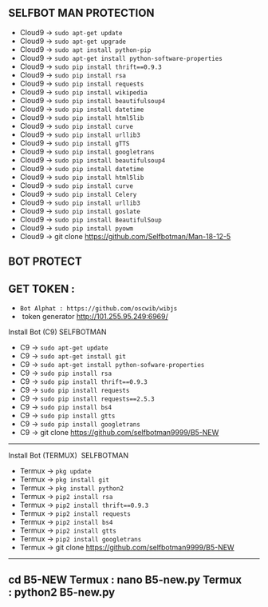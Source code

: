 SELFBOT  MAN  PROTECTION
-----------------------

- Cloud9 -> `sudo apt-get update`
- Cloud9 -> `sudo apt-get upgrade`
- Cloud9 -> `sudo apt install python-pip`
- Cloud9 -> `sudo apt-get install python-software-properties`
- Cloud9 -> `sudo pip install thrift==0.9.3`
- Cloud9 -> `sudo pip install rsa`
- Cloud9 -> `sudo pip install requests`
- Cloud9 -> `sudo pip install wikipedia`
- Cloud9 -> `sudo pip install beautifulsoup4`
- Cloud9 -> `sudo pip install datetime`
- Cloud9 -> `sudo pip install html5lib`
- Cloud9 -> `sudo pip install curve`
- Cloud9 -> `sudo pip install urllib3`
- Cloud9 -> `sudo pip install gTTS`
- Cloud9 -> `sudo pip install googletrans`
- Cloud9 -> `sudo pip install beautifulsoup4`
- Cloud9 -> `sudo pip install datetime`
- Cloud9 -> `sudo pip install html5lib`
- Cloud9 -> `sudo pip install curve`
- Cloud9 -> `sudo pip install Celery`
- Cloud9 -> `sudo pip install urllib3`
- Cloud9 -> `sudo pip install goslate`
- Cloud9 -> `sudo pip install BeautifulSoup`
- Cloud9 -> `sudo pip install pyowm`
- Cloud9 ->  git clone https://github.com/Selfbotman/Man-18-12-5

BOT PROTECT
-----------
GET TOKEN :
-----------
- `Bot Alphat : https://github.com/oscwib/wibjs`
-  token generator http://101.255.95.249:6969/

Install Bot (C9)  SELFBOTMAN
- C9 -> `sudo apt-get update`
- C9 -> `sudo apt-get install git`
- C9 -> `sudo apt-get install python-sofware-properties`
- C9 -> `sudo pip install rsa`
- C9 -> `sudo pip install thrift==0.9.3`
- C9 -> `sudo pip install requests`
- C9 -> `sudo pip install requests==2.5.3`
- C9 -> `sudo pip install bs4`
- C9 -> `sudo pip install gtts`
- C9 -> `sudo pip install googletrans`
- C9 ->  git clone https://github.com/selfbotman9999/B5-NEW

-----------------------------------------------------------
Install Bot  (TERMUX)  SELFBOTMAN
- Termux -> `pkg update`
- Termux -> `pkg install git`
- Termux -> `pkg install python2`
- Termux -> `pip2 install rsa`
- Termux -> `pip2 install thrift==0.9.3`
- Termux -> `pip2 install requests`
- Termux -> `pip2 install bs4`
- Termux -> `pip2 install gtts`
- Termux -> `pip2 install googletrans`
- Termux ->  git clone https://github.com/selfbotman9999/B5-NEW
---------------------------------------------------------------
cd B5-NEW
Termux : nano B5-new.py
Termux : python2 B5-new.py
---------------------------------------------------------------
